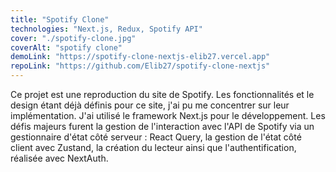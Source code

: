 ```yaml
---
title: "Spotify Clone"
technologies: "Next.js, Redux, Spotify API"
cover: "./spotify-clone.jpg"
coverAlt: "spotify clone"
demoLink: "https://spotify-clone-nextjs-elib27.vercel.app"
repoLink: "https://github.com/Elib27/spotify-clone-nextjs"
---
```


Ce projet est une reproduction du site de Spotify. Les fonctionnalités et le design étant déjà définis pour ce site, j'ai pu me concentrer sur leur implémentation. J'ai utilisé le framework Next.js pour le développement. Les défis majeurs furent la gestion de l'interaction avec l'API de Spotify via un gestionnaire d'état côté serveur : React Query, la gestion de l'état côté client avec Zustand, la création du lecteur ainsi que l'authentification, réalisée avec NextAuth.